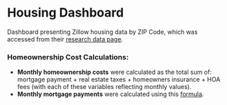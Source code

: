 # Housing Dashboard
Dashboard presenting Zillow housing data by ZIP Code, which was accessed from their [research data page](https://www.zillow.com/research/data/).

### Homeownership Cost Calculations:
- **Monthly homeownership costs** were calculated as the total sum of: mortgage payment + real estate taxes + homeowners insurance + HOA fees (with each of these variables reflecting monthly values).
- **Monthly mortgage payments** were calculated using this [formula](https://superuser.com/a/871411).
